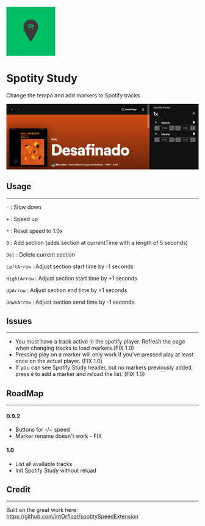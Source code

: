 ![Spotify Study](spotify-study-128.png)
# Spotity Study

Change the tempo and add markers to Spotify tracks

![Spotify Study in action](screenshot.png)

## Usage
---
`-` : Slow down

`+` : Speed up

`*` : Reset speed to 1.0x

`0` : Add section (adds section at currentTime with a length of 5 seconds)

`Del` : Delete current section

`LeftArrow` : Adjust section start time by -1 seconds

`RightArrow` : Adjust section start time by +1 seconds

`UpArrow` : Adjust section end time by +1 seconds

`DownArrow` : Adjust section send time by -1 seconds

## Issues
---
- You must have a track active in the spotify player. Refresh the page when changing tracks to load markers.(FIX 1.0)
- Pressing play on a marker will only work if you've pressed play at least once on the actual player. (FIX 1.0)
- If you can see Spotify Study header, but no markers previously added, press `0` to add a marker and reload the list. (FIX 1.0)

## RoadMap
---
#### 0.9.2
- Buttons for -/+ speed
- Marker rename doesn't work - FIX

#### 1.0
- List all available tracks
- Init Spotify Study without reload

## Credit
---
Built on the great work here: https://github.com/intOrfloat/spotitySpeedExtension